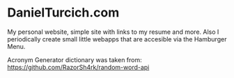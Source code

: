 # DanielTurcich.com

My personal website, simple site with links to my resume and more. Also I periodically create small little webapps that are accesible via the Hamburger Menu.

Acronym Generator dictionary was taken from: https://github.com/RazorSh4rk/random-word-api
